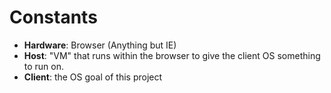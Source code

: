 Constants
=========

*   **Hardware**: Browser (Anything but IE)
*   **Host**: "VM" that runs within the browser to give the client OS something to run on.
*   **Client**: the OS goal of this project